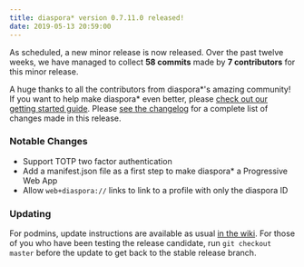 ```yaml
---
title: diaspora* version 0.7.11.0 released!
date: 2019-05-13 20:59:00
---
```


As scheduled, a new minor release is now released. Over the past twelve weeks, we have managed to collect **58 commits** made by **7 contributors** for this minor release.

A huge thanks to all the contributors from diaspora\*'s amazing community! If you want to help make diaspora* even better, please [check out our getting started guide](https://wiki.diasporafoundation.org/Getting_started_with_contributing). Please [see the changelog](https://github.com/diaspora/diaspora/releases/tag/v0.7.11.0) for a complete list of changes made in this release.

### Notable Changes

* Support TOTP two factor authentication
* Add a manifest.json file as a first step to make diaspora* a Progressive Web App
* Allow `web+diaspora://` links to link to a profile with only the diaspora ID

### Updating

For podmins, update instructions are available as usual [in the wiki](https://wiki.diasporafoundation.org/Updating#Updating_a_production_install_to_a_new_minor_version). For those of you who have been testing the release candidate, run `git checkout master` before the update to get back to the stable release branch.
